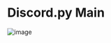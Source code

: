# Discord.py Main

![image](https://user-images.githubusercontent.com/85060930/178155408-109760e4-b2bc-47db-90bf-e15811fe1e1f.png)
